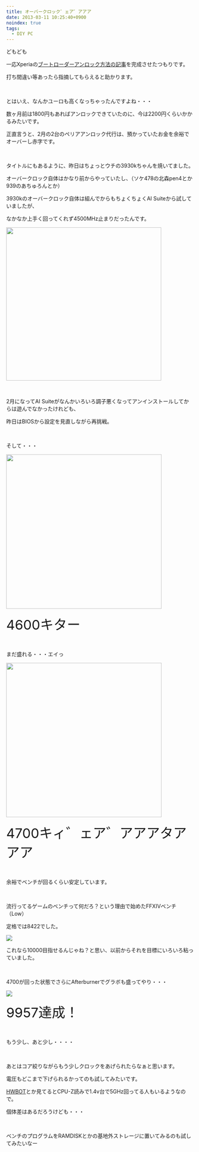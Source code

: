 ```yaml
---
title: オーバークロック゛ェア゛アアア
date: 2013-03-11 10:25:40+0900
noindex: true
tags:
  - DIY PC
---
```

<p>どもども</p>
<p>一応Xperiaの<a href="http://www5.pf-x.net/~tosainu/index.php/page/omnius">ブートローダーアンロック方法の記事</a>を完成させたつもりです。</p>
<p>打ち間違い等あったら指摘してもらえると助かります。</p>
<p>&nbsp;</p>
<p>とはいえ、なんかユーロも高くなっちゃったんですよね・・・</p>
<p>数ヶ月前は1800円もあればアンロックできていたのに、今は2200円くらいかかるみたいです。</p>
<p>正直言うと、2月の2台のペリアアンロック代行は、預かっていたお金を余裕でオーバーし赤字です。</p>
<p>&nbsp;</p>
<p>タイトルにもあるように、昨日はちょっとウチの3930kちゃんを焼いてました。</p>
<p>オーバークロック自体はかなり前からやっていたし、（ソケ478の北森pen4とか939のあちゅろんとか）</p>
<p>3930kのオーバークロック自体は組んでからもちょくちょくAI Suiteから試していましたが、</p>
<p>なかなか上手く回ってくれず4500MHz止まりだったんです。</p>
<p><img src="https://lh5.googleusercontent.com/-hurYFkX2ios/UT0joYRKdFI/AAAAAAAABoE/M9jRYfnJJMQ/s800/4500.png" height="411" width="416" /></p>
<p>&nbsp;</p>
<p>2月になってAI Suiteがなんかいろいろ調子悪くなってアンインストールしてからは遊んでなかったけれども、</p>
<p>昨日はBIOSから設定を見直しながら再挑戦。</p>
<p>&nbsp;</p>
<p>そして・・・</p>
<p><img src="https://lh6.googleusercontent.com/--AOkGzmB9Xg/UT0jqNLgOHI/AAAAAAAABoU/SxdF2PbUkhA/s800/4600.png" height="414" width="417" /></p>
<p><span style="font-size:36px;">4600キター</span></p>
<p>&nbsp;</p>
<p>まだ盛れる・・・エイっ</p>
<p><img src="https://lh3.googleusercontent.com/-TgX4SvrMglA/UT0jrF9hGJI/AAAAAAAABoc/cstv4CRK3-s/s800/4700.png" height="414" width="417" /></p>
<p><span style="font-size:36px;">4700キィ゛ェア゛アアアタアアア</span></p>
<p>&nbsp;</p>
<p>余裕でベンチが回るくらい安定しています。</p>
<p>&nbsp;</p>
<p>流行ってるゲームのベンチって何だろ？という理由で始めたFFXIVベンチ（Low）</p>
<p>定格では8422でした。</p>
<p><img src="https://lh6.googleusercontent.com/-uI8caUYIwIA/UT0maFHYalI/AAAAAAAABpM/9NvLlGxiVyE/s640/FFXIV%2520Bench%252020130103.png" /></p>
<p>これなら10000目指せるんじゃね？と思い、以前からそれを目標にいろいろ粘っていました。</p>
<p>&nbsp;</p>
<p>4700が回った状態でさらにAfterburnerでグラボも盛ってやり・・・</p>
<p><img src="https://lh6.googleusercontent.com/-LPtIIbrEQv4/UT0j31wB0EI/AAAAAAAABpE/iEn8OO9R3RQ/s640/ffbenchlow%25209957%252020130310.png" /></p>
<p><span style="font-size:36px;">9957達成！</span></p>
<p>&nbsp;</p>
<p>もう少し、あと少し・・・・</p>
<p>&nbsp;</p>
<p>あとはコア絞りながらもう少しクロックをあげられたらなぁと思います。</p>
<p>電圧もどこまで下げられるかってのも試してみたいです。</p>
<p><a href="http://hwbot.org/">HWBOT</a>とか見てるとCPU-Z読みで1.4v台で5GHz回ってる人もいるようなので。</p>
<p>個体差はあるだろうけども・・・</p>
<p>&nbsp;</p>
<p>ベンチのプログラムをRAMDISKとかの基地外ストレージに置いてみるのも試してみたいなー</p>
<p>&nbsp;</p>
<p>&nbsp;</p>
